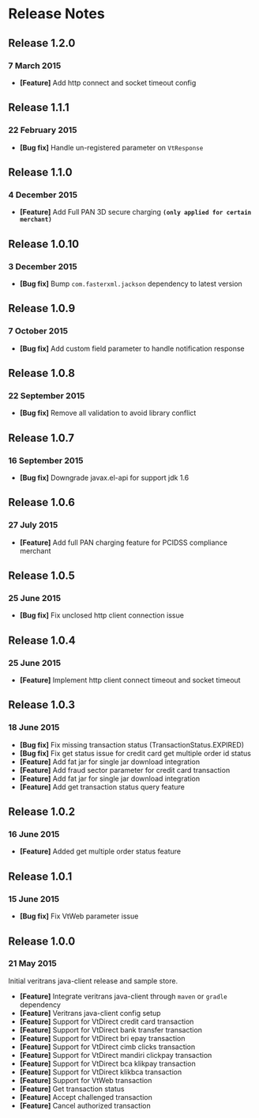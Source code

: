# Release Notes

## Release 1.2.0
### 7 March 2015
- **[Feature]** Add http connect and socket timeout config

## Release 1.1.1
### 22 February 2015
- **[Bug fix]** Handle un-registered parameter on `VtResponse`

## Release 1.1.0
### 4 December 2015
- **[Feature]** Add Full PAN 3D secure charging **`(only applied for certain merchant)`**


## Release 1.0.10
### 3 December 2015
- **[Bug fix]** Bump `com.fasterxml.jackson` dependency to latest version


## Release 1.0.9
### 7 October 2015
- **[Bug fix]** Add custom field parameter to handle notification response

## Release 1.0.8
### 22 September 2015
- **[Bug fix]** Remove all validation to avoid library conflict

## Release 1.0.7
### 16 September 2015
- **[Bug fix]** Downgrade javax.el-api for support jdk 1.6 


## Release 1.0.6
### 27 July 2015
- **[Feature]** Add full PAN charging feature for PCIDSS compliance merchant


## Release 1.0.5
### 25 June 2015
- **[Bug fix]** Fix unclosed http client connection issue 


## Release 1.0.4
### 25 June 2015
- **[Feature]** Implement http client connect timeout and socket timeout


## Release 1.0.3
### 18 June 2015
- **[Bug fix]** Fix missing transaction status (TransactionStatus.EXPIRED)
- **[Bug fix]** Fix get status issue for credit card get multiple order id status
- **[Feature]** Add fat jar for single jar download integration
- **[Feature]** Add fraud sector parameter for credit card transaction
- **[Feature]** Add fat jar for single jar download integration
- **[Feature]** Add get transaction status query feature


## Release 1.0.2
### 16 June 2015
- **[Feature]** Added get multiple order status feature


## Release 1.0.1
### 15 June 2015
- **[Bug fix]** Fix VtWeb parameter issue


## Release 1.0.0
### 21 May 2015
Initial veritrans java-client release and sample store.  

- **[Feature]** Integrate veritrans java-client through `maven` or `gradle` dependency
- **[Feature]** Veritrans java-client config setup
- **[Feature]** Support for VtDirect credit card transaction
- **[Feature]** Support for VtDirect bank transfer transaction
- **[Feature]** Support for VtDirect bri epay transaction
- **[Feature]** Support for VtDirect cimb clicks transaction
- **[Feature]** Support for VtDirect mandiri clickpay transaction
- **[Feature]** Support for VtDirect bca klikpay transaction
- **[Feature]** Support for VtDirect klikbca transaction
- **[Feature]** Support for VtWeb transaction
- **[Feature]** Get transaction status
- **[Feature]** Accept challenged transaction
- **[Feature]** Cancel authorized transaction
